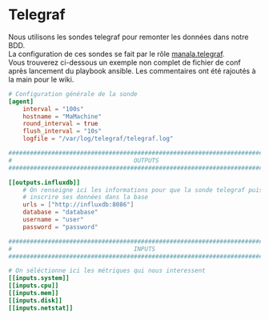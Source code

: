 # Telegraf

Nous utilisons les sondes telegraf pour remonter les données dans notre BDD.  
La configuration de ces sondes se fait par le rôle [manala.telegraf](https://github.com/manala/ansible-role-telegraf).  
Vous trouverez ci-dessous un exemple non complet de fichier de conf après lancement du playbook ansible. Les commentaires ont été rajoutés à la main pour le wiki. 

```conf
# Configuration générale de la sonde 
[agent]
    interval = "100s"
    hostname = "MaMachine"
    round_interval = true
    flush_interval = "10s"
    logfile = "/var/log/telegraf/telegraf.log"

###############################################################################
#                                  OUTPUTS                                    #
###############################################################################

[[outputs.influxdb]]
    # On renseigne ici les informations pour que la sonde telegraf puisse 
    # inscrire ses données dans la base
    urls = ["http://influxdb:8086"]
    database = "database"
    username = "user"
    password = "password"

###############################################################################
#                                  INPUTS                                     #
###############################################################################

# On séléctionne ici les métriques qui nous interessent
[[inputs.system]]
[[inputs.cpu]]
[[inputs.mem]]
[[inputs.disk]]
[[inputs.netstat]]
```